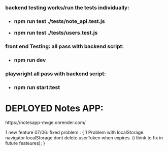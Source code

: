 <h3>backend testing works/run the tests individually:<h3>

- npm run test ./tests/note_api.test.js

- npm run test ./tests/users.test.js

<h3>front end Testing: all pass with backend script:<h3>

- npm run dev

<h3>playwright all pass with backend script: <h3>

- npm run start:test


<h1>DEPLOYED Notes APP:</h1>
https://notesapp-mvge.onrender.com/

1 new feature 07/06:
    fixed problem : { 
        1 Problem with localStorage. 
        navigator localStorage dont delete userToken when expires. (i think to fix in future feateures);
    }